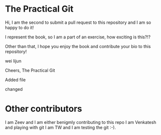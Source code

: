 # The Practical Git

Hi,
I am the second to submit a pull request to this repository and I am so happy to do it!

I represent the book, so I am a part of an exercise, how exciting is this?!?

Other than that, I hope you enjoy the book and contribute your bio to this repository!

wei lijun

Cheers,
The Practical Git

Added file

changed

# Other contributors
I am Zeev and I am either benigmly contributing to this repo
I am Venkatesh and playing with git
I am TW and I am testing the git :-). 

